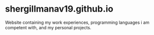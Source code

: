 # shergillmanav19.github.io
Website containing my work experiences, programming languages i am competent with, and my personal projects.
